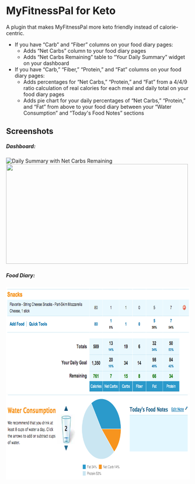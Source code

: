 # MyFitnessPal for Keto

A plugin that makes MyFitnessPal more keto friendly instead of calorie-centric.

* If you have “Carb” and “Fiber” columns on your food diary pages:
	* Adds “Net Carbs” column to your food diary pages
	* Adds “Net Carbs Remaining” table to “Your Daily Summary” widget on your dashboard
* If you have “Carb,” “Fiber,” “Protein,” and “Fat” columns on your food diary pages:
	* Adds percentages for “Net Carbs,” “Protein,” and “Fat” from a 4/4/9 ratio calculation of real calories for each meal and daily total on your food diary pages
	* Adds pie chart for your daily percentages of “Net Carbs,” “Protein,” and “Fat” from above to your food diary between your “Water Consumption” and “Today's Food Notes” sections

## Screenshots
##### Dashboard:
![Daily Summary with Net Carbs Remaining](donotknow.github.com/donotknow/MyFitnessPalForKeto/images/daily-summary.png)
<img src="" width="498" height="273" alt="" />
##### Food Diary:
<img src="images/food-diary.png" width="770" height="292" alt="Food Diary with Net Carbs Column" />
<img src="images/pie-chart.png" width="777" height="231" alt="Food Diary with Net Carbs, Protein, and Fat Pie Chart /">
